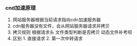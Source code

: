 ### cnd加速原理
1. 网站服务器根据当前请求指向cdn加速服务器
2. cdn服务器没有文件，会从网站服务器请求并拷贝
3. 拷贝规则   根据请求头  文件类型判断是否拷贝   动态文件补考呗
4. 区别  1. 直接请求   2. 第一次中转请求
